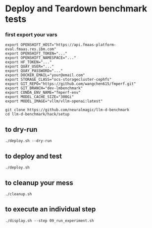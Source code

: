 # Deploy and Teardown benchmark tests

### first export your vars
```
export OPENSHIFT_HOST="https://api.fmaas-platform-eval.fmaas.res.ibm.com"
export OPENSHIFT_TOKEN="..."
export OPENSHIFT_NAMESPACE="..."
export HF_TOKEN="..."
export QUAY_USER="..."
export QUAY_PASSWORD="..."
export DOCKER_EMAIL="your@email.com"
export STORAGE_CLASS="ocs-storagecluster-cephfs"
export GIT_REPO="https://github.com/wangchen615/fmperf.git"
export GIT_BRANCH="dev-lmbenchmark"
export CONDA_ENV_NAME="fmperf-env"
export MODEL_CACHE_SIZE="300Gi"
export MODEL_IMAGE="vllm/vllm-openai:latest"
```

```
git clone https://github.com/neuralmagic/llm-d-benchmark
cd llm-d-benchmark/hack/setup
```

## to dry-run
```
./deploy.sh --dry-run
```

## to deploy and test
```
./deploy.sh
```

## to cleanup your mess
```
./cleanup.sh
```

## to execute an individual step
```
./display.sh --step 09_run_experiment.sh
```
